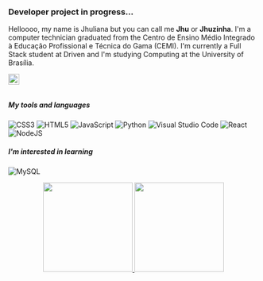 ### Developer project in progress...

Helloooo, my name is Jhuliana but you can call me **Jhu** or **Jhuzinha**. I'm a computer technician graduated from the Centro de Ensino Médio Integrado à Educação Profissional e Técnica do Gama (CEMI). I'm currently a Full Stack student at Driven and I'm studying Computing at the University of Brasília.


<a href="https://www.linkedin.com/in/jhuliana-santos-6b6b2b201/">
  <img align="left" alt="Abhishek's LinkedIN" width="22px" src="https://raw.githubusercontent.com/peterthehan/peterthehan/master/assets/linkedin.svg" />
</a>

<br></br>
##### My tools and languages

![CSS3](https://img.shields.io/badge/css3-%231572B6.svg?style=for-the-badge&logo=css3&logoColor=white)
![HTML5](https://img.shields.io/badge/html5-%23E34F26.svg?style=for-the-badge&logo=html5&logoColor=white)
![JavaScript](https://img.shields.io/badge/javascript-%23323330.svg?style=for-the-badge&logo=javascript&logoColor=%23F7DF1E)
![Python](https://img.shields.io/badge/python-3670A0?style=for-the-badge&logo=python&logoColor=ffdd54)
![Visual Studio Code](https://img.shields.io/badge/Visual%20Studio%20Code-0078d7.svg?style=for-the-badge&logo=visual-studio-code&logoColor=white)
![React](https://img.shields.io/badge/react-%2320232a.svg?style=for-the-badge&logo=react&logoColor=%2361DAFB)
![NodeJS](https://img.shields.io/badge/node.js-6DA55F?style=for-the-badge&logo=node.js&logoColor=white)

##### I'm interested in learning

![MySQL](https://img.shields.io/badge/mysql-%2300f.svg?style=for-the-badge&logo=mysql&logoColor=white)

<div align="center">
  <a href="https://github.com/jhuzinha">
  <img height="180em" src="https://github-readme-stats.vercel.app/api?username=jhuzinha&show_icons=true&theme=github_dark&include_all_commits=true&count_private=true"/>
  <img height="180em" src="https://github-readme-stats.vercel.app/api/top-langs/?username=jhuzinha&layout=compact&langs_count=7&theme=github_dark"/>
</div>

